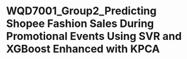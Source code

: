 # WQD7001_Group2_Predicting Shopee Fashion Sales During Promotional Events Using SVR and XGBoost Enhanced with KPCA
